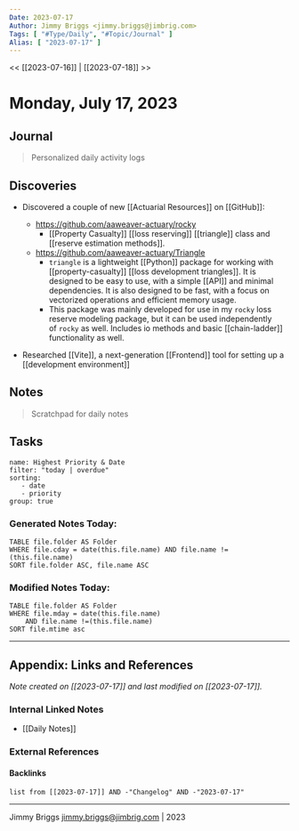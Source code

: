 ```yaml
---
Date: 2023-07-17
Author: Jimmy Briggs <jimmy.briggs@jimbrig.com>
Tags: [ "#Type/Daily", "#Topic/Journal" ]
Alias: [ "2023-07-17" ]
---
```


<< [[2023-07-16]] | [[2023-07-18]] >>

# Monday, July 17, 2023

## Journal

> Personalized daily activity logs






## Discoveries

- Discovered a couple of new [[Actuarial Resources]] on [[GitHub]]:
	- https://github.com/aaweaver-actuary/rocky
		-  [[Property Casualty]] [[loss reserving]] [[triangle]] class and [[reserve estimation methods]].
	- https://github.com/aaweaver-actuary/Triangle
		- `triangle` is a lightweight [[Python]] package for working with [[property-casualty]] [[loss development triangles]]. It is designed to be easy to use, with a simple [[API]] and minimal dependencies. It is also designed to be fast, with a focus on vectorized operations and efficient memory usage.
		- This package was mainly developed for use in my `rocky` loss reserve modeling package, but it can be used independently of `rocky` as well. Includes io methods and basic [[chain-ladder]] functionality as well.


- Researched [[Vite]], a next-generation [[Frontend]] tool for setting up a [[development environment]]

## Notes

> Scratchpad for daily notes

## Tasks

```todoist
name: Highest Priority & Date
filter: "today | overdue"
sorting: 
   - date
   - priority
group: true
```


### Generated Notes Today:

```dataview
TABLE file.folder AS Folder 
WHERE file.cday = date(this.file.name) AND file.name !=(this.file.name) 
SORT file.folder ASC, file.name ASC
```

### Modified Notes Today:

```dataview
TABLE file.folder AS Folder
WHERE file.mday = date(this.file.name) 
	AND file.name !=(this.file.name)
SORT file.mtime asc
```

***

## Appendix: Links and References

*Note created on [[2023-07-17]] and last modified on [[2023-07-17]].*

### Internal Linked Notes

- [[Daily Notes]]

### External References

#### Backlinks

```dataview
list from [[2023-07-17]] AND -"Changelog" AND -"2023-07-17"
```


***

Jimmy Briggs <jimmy.briggs@jimbrig.com> | 2023